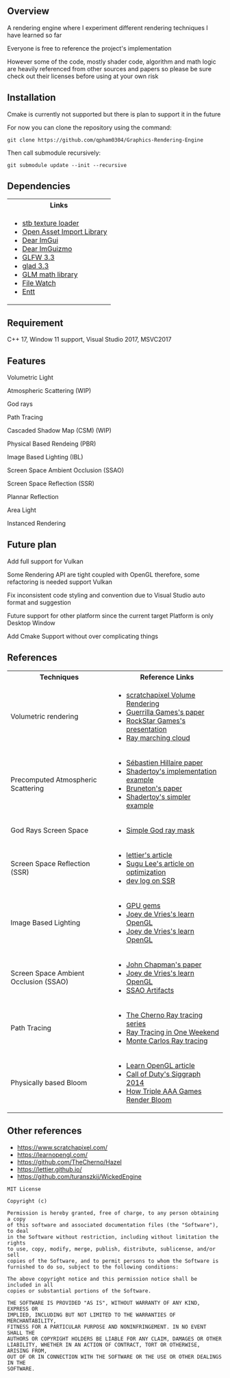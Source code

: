 ## Overview
<p>A rendering engine where I experiment different rendering techniques I have learned so far</p>
<p>Everyone is free to reference the project's implementation</p>
<p>However some of the code, mostly shader code, algorithm and math logic are heavily referenced from other sources and papers so please be sure check out their licenses before using at your own risk</p>


## Installation

<p>Cmake is currently not supported but there is plan to support it in the future</P>
<p>For now you can clone the repository using the command:</p>

```
git clone https://github.com/qpham0304/Graphics-Rendering-Engine
 ```

<p>Then call submodule recursively:</p>

```
git submodule update --init --recursive
 ```


## Dependencies
<table>
  <tr>
    <th>Links</th>
  </tr>
  <tr>
    <td>
      <ul>
        <li><a href="https://github.com/nothings/stb">stb texture loader</a></li>
        <li><a href="https://github.com/assimp/assimp">Open Asset Import Library</a></li>
        <li><a href="https://github.com/ocornut/imgui">Dear ImGui</a></li>
        <li><a href="https://github.com/CedricGuillemet/ImGuizmo">Dear ImGuizmo</a></li>
        <li><a href="https://www.glfw.org/">GLFW 3.3</a></li>
        <li><a href="https://glad.dav1d.de/">glad 3.3</a></li>
        <li><a href="https://github.com/g-truc/glm">GLM math library</a></li>
        <li><a href="https://github.com/ThomasMonkman/filewatch">File Watch</a></li>
        <li><a href="https://github.com/ocornut/imgui">Entt</a></li>
      </ul>
    </td>
  </tr>
  
</table>

## Requirement
C++ 17, Window 11 support, Visual Studio 2017, MSVC2017

## Features
<p>Volumetric Light</p>
<p>Atmospheric Scattering (WIP)</p>
<p>God rays</p>
<p>Path Tracing</p>
<p>Cascaded Shadow Map (CSM) (WIP)</p>
<p>Physical Based Rendeing (PBR)</p>
<p>Image Based Lighting (IBL)</p>
<p>Screen Space Ambient Occlusion (SSAO)</p>
<p>Screen Space Reflection (SSR)</p>
<p>Plannar Reflection</p>
<p>Area Light</p>
<p>Instanced Rendering</p>

## Future plan
<p>Add full support for Vulkan</p>
<p>Some Rendering API are tight coupled with OpenGL therefore, some refactoring is needed support Vulkan</p>
<p>Fix inconsistent code styling and convention due to Visual Studio auto format and suggestion</p>
<p>Future support for other platform since the current target Platform is only Desktop Window</p>
<p>Add Cmake Support without over complicating things</p>

## References
<table>
  <tr>
    <th>Techniques</th>
    <th>Reference Links</th>
  </tr>
  <tr>
    <td>Volumetric rendering</td>
    <td>
      <ul>
        <li><a href="https://www.scratchapixel.com/lessons/3d-basic-rendering/volume-rendering-for-developers/intro-volume-rendering.html">scratchapixel Volume Rendering
</a></li>
        <li><a href="https://www.guerrilla-games.com/read/the-real-time-volumetric-cloudscapes-of-horizon-zero-dawn">Guerrilla Games's paper
</a></li>
        <li><a href="https://youtu.be/9-HTvoBi0Iw?t=7132">RockStar Games's presentation
</a></li>
        <li><a href="https://blog.42yeah.is/rendering/2023/02/11/clouds.html">Ray marching cloud</li>
      </ul>
    </td>
  </tr>
  <tr>
    <td>Precomputed Atmospheric Scattering</td>
    <td>
      <ul>
        <li><a href="https://sebh.github.io/publications/egsr2020.pdf">Sébastien Hillaire paper</a></li>
        <li><a href="https://www.shadertoy.com/view/slSXRW">Shadertoy's implementation example</a></li>
        <li><a href="https://ebruneton.github.io/precomputed_atmospheric_scattering/">Bruneton's paper</a></li>
        <li><a href="https://www.shadertoy.com/view/wlBXWK">Shadertoy's simpler example</a></li>
      </ul>
    </td>
  </tr>
  <tr>
    <td>God Rays Screen Space</td>
    <td>
      <ul>
        <li><a href="https://medium.com/community-play-3d/god-rays-whats-that-5a67f26aeac2">Simple God ray mask</a></li>
      </ul>
    </td>
  </tr>
  <tr>
    <td>Screen Space Reflection (SSR)</td>
    <td>
      <ul>
        <li><a href="https://lettier.github.io/3d-game-shaders-for-beginners/screen-space-reflection.html">lettier's article</a></li>
        <li><a href="https://sugulee.wordpress.com/2021/01/16/performance-optimizations-for-screen-space-reflections-technique-part-1-linear-tracing-method/">Sugu Lee's article on optimization</a></li>
        <li><a href="https://virtexedge.design/shader-series-basic-screen-space-reflections/">dev log on SSR</a></li>
      </ul>
    </td>
  </tr>
  <tr>
    <td>Image Based Lighting</td>
    <td>
      <ul>
        <li><a href="https://developer.nvidia.com/gpugems/gpugems/part-iii-materials/chapter-19-image-based-lighting">GPU gems</a></li>
        <li><a href="https://learnopengl.com/PBR/IBL/Diffuse-irradiance">Joey de Vries's learn OpenGL</a></li>
        <li><a href="https://learnopengl.com/PBR/IBL/Specular-IBL">Joey de Vries's learn OpenGL</a></li>
      </ul>
    </td>
  </tr>
  <tr>
    <td>Screen Space Ambient Occlusion (SSAO)</td>
    <td>
      <ul>
        <li><a href="https://john-chapman-graphics.blogspot.com/2013/01/ssao-tutorial.html">John Chapman's paper</a></li>
        <li><a href="https://learnopengl.com/Advanced-Lighting/SSAO">Joey de Vries's learn OpenGL</a></li>
        <li><a href="https://mtnphil.wordpress.com/2013/06/26/know-your-ssao-artifacts/">SSAO Artifacts</a></li>
      </ul>
    </td>
  </tr>
  <tr>
    <td>Path Tracing</td>
    <td>
      <ul>
        <li><a href="https://www.youtube.com/playlist?list=PLlrATfBNZ98edc5GshdBtREv5asFW3yXl">The Cherno Ray tracing series</a></li>
        <li><a href="https://github.com/RayTracing">Ray Tracing in One Weekend</a></li>
        <li><a href="https://www.shadertoy.com/view/ldtSR2">Monte Carlos Ray tracing</a></li>
      </ul>
    </td>
  </tr>
  <tr>
    <td>Physically based Bloom</td>
    <td>
      <ul>
        <li><a href="https://learnopengl.com/Guest-Articles/2022/Phys.-Based-Bloom"> Learn OpenGL article</a></li>
        <li><a href="https://www.iryoku.com/next-generation-post-processing-in-call-of-duty-advanced-warfare/">Call of Duty's Siggraph 2014</a></li>
        <li><a href="https://www.youtube.com/watch?v=ml-5OGZC7vE">How Triple AAA Games Render Bloom</a></li>
      </ul>
    </td>
  </tr>
</table>


## Other references
<ul>
  <li><a href="https://www.scratchapixel.com/">https://www.scratchapixel.com/</a></li>
  <li><a href="https://learnopengl.com/">https://learnopengl.com/</a></li>
  <li><a href="https://github.com/TheCherno/Hazel">https://github.com/TheCherno/Hazel</a></li>
  <li><a href="https://lettier.github.io/">https://lettier.github.io/</a></li>
  <li><a href="https://github.com/turanszkij/WickedEngine">https://github.com/turanszkij/WickedEngine</a></li>
</ul>


```
MIT License

Copyright (c)

Permission is hereby granted, free of charge, to any person obtaining a copy
of this software and associated documentation files (the "Software"), to deal
in the Software without restriction, including without limitation the rights
to use, copy, modify, merge, publish, distribute, sublicense, and/or sell
copies of the Software, and to permit persons to whom the Software is
furnished to do so, subject to the following conditions:

The above copyright notice and this permission notice shall be included in all
copies or substantial portions of the Software.

THE SOFTWARE IS PROVIDED "AS IS", WITHOUT WARRANTY OF ANY KIND, EXPRESS OR
IMPLIED, INCLUDING BUT NOT LIMITED TO THE WARRANTIES OF MERCHANTABILITY,
FITNESS FOR A PARTICULAR PURPOSE AND NONINFRINGEMENT. IN NO EVENT SHALL THE
AUTHORS OR COPYRIGHT HOLDERS BE LIABLE FOR ANY CLAIM, DAMAGES OR OTHER
LIABILITY, WHETHER IN AN ACTION OF CONTRACT, TORT OR OTHERWISE, ARISING FROM,
OUT OF OR IN CONNECTION WITH THE SOFTWARE OR THE USE OR OTHER DEALINGS IN THE
SOFTWARE.
```
